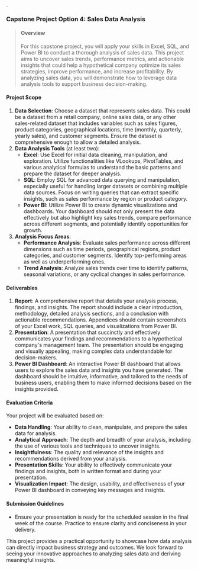 <img src="images/2560px-M%26T_Bank_wordmark.svg.png" alt="img" style="zoom:10%;" />





### Capstone Project Option 4: Sales Data Analysis

> #### Overview
>
> For this capstone project, you will apply your skills in Excel, SQL, and Power BI to conduct a thorough analysis of sales data. This project aims to uncover sales trends, performance metrics, and actionable insights that could help a hypothetical company optimize its sales strategies, improve performance, and increase profitability. By analyzing sales data, you will demonstrate how to leverage data analysis tools to support business decision-making.

#### Project Scope

1. **Data Selection**: Choose a dataset that represents sales data. This could be a dataset from a retail company, online sales data, or any other sales-related dataset that includes variables such as sales figures, product categories, geographical locations, time (monthly, quarterly, yearly sales), and customer segments. Ensure the dataset is comprehensive enough to allow a detailed analysis.
2. **Data Analysis Tools** (at least two):
   - **Excel**: Use Excel for initial data cleaning, manipulation, and exploration. Utilize functionalities like VLookups, PivotTables, and various analytical formulas to understand the basic patterns and prepare the dataset for deeper analysis.
   - **SQL**: Employ SQL for advanced data querying and manipulation, especially useful for handling larger datasets or combining multiple data sources. Focus on writing queries that can extract specific insights, such as sales performance by region or product category.
   - **Power BI**: Utilize Power BI to create dynamic visualizations and dashboards. Your dashboard should not only present the data effectively but also highlight key sales trends, compare performance across different segments, and potentially identify opportunities for growth.
3. **Analysis Focus Areas**:
   - **Performance Analysis**: Evaluate sales performance across different dimensions such as time periods, geographical regions, product categories, and customer segments. Identify top-performing areas as well as underperforming ones.
   - **Trend Analysis**: Analyze sales trends over time to identify patterns, seasonal variations, or any cyclical changes in sales performance.

#### Deliverables

1. **Report**: A comprehensive report that details your analysis process, findings, and insights. The report should include a clear introduction, methodology, detailed analysis sections, and a conclusion with actionable recommendations. Appendices should contain screenshots of your Excel work, SQL queries, and visualizations from Power BI.
2. **Presentation**: A presentation that succinctly and effectively communicates your findings and recommendations to a hypothetical company's management team. The presentation should be engaging and visually appealing, making complex data understandable for decision-makers.
3. **Power BI Dashboard**: An interactive Power BI dashboard that allows users to explore the sales data and insights you have generated. The dashboard should be intuitive, informative, and tailored to the needs of business users, enabling them to make informed decisions based on the insights provided.

#### Evaluation Criteria

Your project will be evaluated based on:

- **Data Handling**: Your ability to clean, manipulate, and prepare the sales data for analysis.
- **Analytical Approach**: The depth and breadth of your analysis, including the use of various tools and techniques to uncover insights.
- **Insightfulness**: The quality and relevance of the insights and recommendations derived from your analysis.
- **Presentation Skills**: Your ability to effectively communicate your findings and insights, both in written format and during your presentation.
- **Visualization Impact**: The design, usability, and effectiveness of your Power BI dashboard in conveying key messages and insights.

#### Submission Guidelines

- Ensure your presentation is ready for the scheduled session in the final week of the course. Practice to ensure clarity and conciseness in your delivery.

This project provides a practical opportunity to showcase how data analysis can directly impact business strategy and outcomes. We look forward to seeing your innovative approaches to analyzing sales data and deriving meaningful insights.